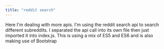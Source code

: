 ```yaml
---
title: "reddit search"
---
```


Here I'm dealing with more apis. I'm using the reddit search api to search different subreddits. I separated the api call into its own file then just imported it into index.js. This is using a mix of ES5 and ES6 and is also making use of Bootstrap